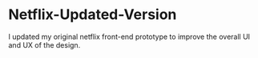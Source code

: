 # Netflix-Updated-Version
I updated my original netflix front-end prototype to improve the overall UI and UX of the design.
